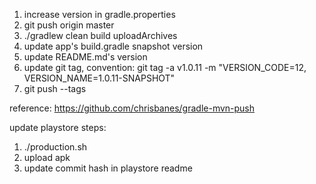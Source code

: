 1. increase version in gradle.properties
2. git push origin master
3. ./gradlew clean build uploadArchives
4. update app's build.gradle snapshot version
5. update README.md's version
6. update git tag, convention: git tag -a v1.0.11 -m "VERSION_CODE=12, VERSION_NAME=1.0.11-SNAPSHOT"
7. git push --tags

reference:
https://github.com/chrisbanes/gradle-mvn-push

update playstore steps:
1. ./production.sh
2. upload apk
3. update commit hash in playstore readme
